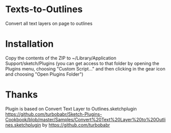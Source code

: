 # Texts-to-Outlines
Convert all text layers on page to outlines

# Installation
Copy the contents of the ZIP to ~/Library/Application Support/sketch/Plugins (you can get access to that folder by opening the Plugins menu, choosing "Custom Script..." and then clicking in the gear icon and choosing "Open Plugins Folder")

# Thanks
Plugin is based on Convert Text Layer to Outlines.sketchplugin https://github.com/turbobabr/Sketch-Plugins-Cookbook/blob/master/Samples/Convert%20Text%20Layer%20to%20Outlines.sketchplugin
by https://github.com/turbobabr
